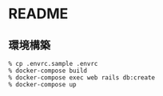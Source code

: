 # README

## 環境構築

```shell
% cp .envrc.sample .envrc
% docker-compose build
% docker-compose exec web rails db:create
% docker-compose up
```
